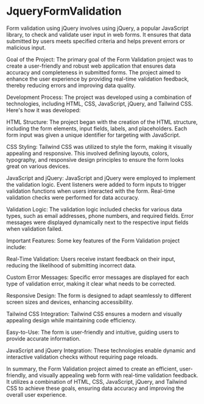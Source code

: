 # JqueryFormValidation
Form validation using jQuery involves using jQuery, a popular JavaScript library, to check and validate user input in web forms. It ensures that data submitted by users meets specified criteria and helps prevent errors or malicious input.

Goal of the Project:
The primary goal of the Form Validation project was to create a user-friendly and robust web application that ensures data accuracy and completeness in submitted forms. The project aimed to enhance the user experience by providing real-time validation feedback, thereby reducing errors and improving data quality.

Development Process:
The project was developed using a combination of technologies, including HTML, CSS, JavaScript, jQuery, and Tailwind CSS. Here's how it was developed:

HTML Structure: The project began with the creation of the HTML structure, including the form elements, input fields, labels, and placeholders. Each form input was given a unique identifier for targeting with JavaScript.

CSS Styling: Tailwind CSS was utilized to style the form, making it visually appealing and responsive. This involved defining layouts, colors, typography, and responsive design principles to ensure the form looks great on various devices.

JavaScript and jQuery: JavaScript and jQuery were employed to implement the validation logic. Event listeners were added to form inputs to trigger validation functions when users interacted with the form. Real-time validation checks were performed for data accuracy.

Validation Logic: The validation logic included checks for various data types, such as email addresses, phone numbers, and required fields. Error messages were displayed dynamically next to the respective input fields when validation failed.

Important Features:
Some key features of the Form Validation project include:

Real-Time Validation: Users receive instant feedback on their input, reducing the likelihood of submitting incorrect data.

Custom Error Messages: Specific error messages are displayed for each type of validation error, making it clear what needs to be corrected.

Responsive Design: The form is designed to adapt seamlessly to different screen sizes and devices, enhancing accessibility.

Tailwind CSS Integration: Tailwind CSS ensures a modern and visually appealing design while maintaining code efficiency.

Easy-to-Use: The form is user-friendly and intuitive, guiding users to provide accurate information.

JavaScript and jQuery Integration: These technologies enable dynamic and interactive validation checks without requiring page reloads.

In summary, the Form Validation project aimed to create an efficient, user-friendly, and visually appealing web form with real-time validation feedback. It utilizes a combination of HTML, CSS, JavaScript, jQuery, and Tailwind CSS to achieve these goals, ensuring data accuracy and improving the overall user experience.
